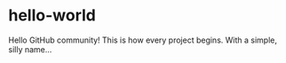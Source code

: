 # hello-world
Hello GitHub community! This is how every project begins. With a simple, silly name...
